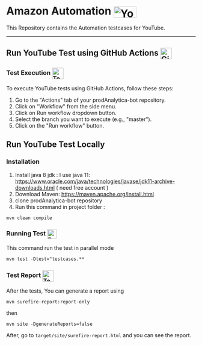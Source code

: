 # Amazon Automation <img align="center" src="https://bh-bts.github.io/media/amazon-logo.png" alt="YouTube" width="60" height="30">
This Repository contains the Automation testcases for YouTube.

---
## Run YouTube Test using GitHub Actions <img align="center" src="https://bh-bts.github.io/media/github-actions-logo.png" alt="GitHub Actions" width="30" height="30">

### Test Execution <img align="center" src="https://bh-bts.github.io/media/test-execution-logo.png" alt="Test Execution" width="30" height="30">

To execute YouTube tests using GitHub Actions, follow these steps:

1. Go to the "Actions" tab of your prodAnalytica-bot repository.
2. Click on "Workflow" from the side menu.
3. Click on Run workflow dropdown button.
3. Select the branch you want to execute (e.g., "master").
4. Click on the "Run workflow" button.


## Run YouTube Test Locally

### Installation

1. Install java 8 jdk : I use java 11: https://www.oracle.com/java/technologies/javase/jdk11-archive-downloads.html ( need free account )
2. Download Maven: https://maven.apache.org/install.html
3. clone prodAnalytica-bot repository
4. Run this command in project folder :

`mvn clean compile`

### Running Test <img align="center" src="https://bh-bts.github.io/media/running-test-logo.png" alt="Running test" width="25" height="25">

This command run the test in parallel mode

`mvn test -Dtest="testcases.**`

### Test Report <img align="center" src="https://bh-bts.github.io/media/test-report-logo.png" alt="Test Report" width="30" height="30">

After the tests, You can generate a report using

`mvn surefire-report:report-only`

then

`mvn site -DgenerateReports=false`

After, go to `target/site/surefire-report.html` and you can see the report.